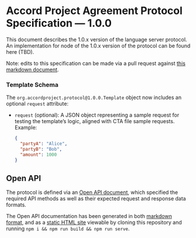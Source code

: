 # Accord Project Agreement Protocol Specification — 1.0.0

This document describes the 1.0.x version of the language server protocol. An implementation for node of the 1.0.x version of the protocol can be found here (TBD).

Note: edits to this specification can be made via a pull request against [this markdown document](specification.md).

### Template Schema
The `org.accordproject.protocol@1.0.0.Template` object now includes an optional `request` attribute:
- `request` (optional): A JSON object representing a sample request for testing the template’s logic, aligned with CTA file sample requests. Example:
  ```json
  {
    "partyA": "Alice",
    "partyB": "Bob",
    "amount": 1000
  }

## Open API

The protocol is defined via an [Open API document](./openapi.json), which specified the required API methods as well as their expected request and response data formats.

The Open API documentation has been generated in both [markdown format](./index.md), and as a [static HTML site](./_site/index.html) viewable by cloning this repository and running `npm i && npm run build && npm run serve`.